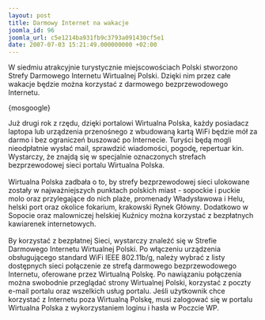 ```yaml
---
layout: post
title: Darmowy Internet na wakacje
joomla_id: 96
joomla_url: c5e1214ba931fb9c3793a091430cf5e1
date: 2007-07-03 15:21:49.000000000 +02:00
---
```

W siedmiu atrakcyjnie turystycznie miejscowościach Polski stworzono Strefy Darmowego Internetu Wirtualnej Polski. Dzięki nim przez całe wakacje będzie można korzystać z darmowego bezprzewodowego Internetu.<p>{mosgoogle}</p><p>Już drugi rok z rzędu, dzięki portalowi Wirtualna Polska, każdy posiadacz laptopa lub urządzenia przenośnego z wbudowaną kartą WiFi będzie m&oacute;ł za darmo i bez ograniczeń buszować po Internecie. Turyści będą mogli nieodpłatnie wysłać mail, sprawdzić wiadomości, pogodę, repertuar kin. Wystarczy, że znajdą się w specjalnie oznaczonych strefach bezprzewodowej sieci portalu Wirtualna Polska. <br /> <br /> Wirtualna Polska zadbała o to, by strefy bezprzewodowej sieci ulokowane zostały w najważniejszych punktach polskich miast - sopockie i puckie molo oraz przylegające do nich plaże, promenady Władysławowa i Helu, helski port oraz okolice fokarium, krakowski Rynek Gł&oacute;wny. Dodatkowo w Sopocie oraz malowniczej helskiej Kuźnicy można korzystać z bezpłatnych kawiarenek internetowych. <br /> <br /> By korzystać z bezpłatnej Sieci, wystarczy znaleźć się w Strefie Darmowego Internetu Wirtualnej Polski. Po włączeniu urządzenia obsługującego standard WiFi IEEE 802.11b/g, należy wybrać z listy dostępnych sieci połączenie ze strefą darmowego bezprzewodowego Internetu, oferowane przez Wirtualną Polskę. Po nawiązaniu połączenia można swobodnie przeglądać strony Wirtualnej Polski, korzystać z poczty e-mail portalu oraz wszelkich usług portalu. Jeśli użytkownik chce korzystać z Internetu poza Wirtualną Polskę, musi zalogować się w portalu Wirtualna Polska z wykorzystaniem loginu i hasła w Poczcie WP. </p>
